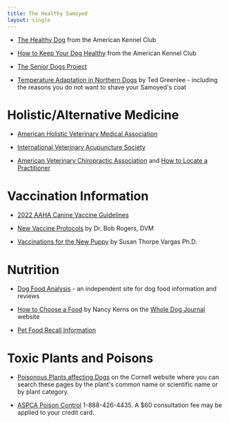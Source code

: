 ```yaml
---
title: The Healthy Samoyed
layout: single
---
```


- [The Healthy Dog](https://www.akc.org/expert-advice/health/) from the American Kennel Club

- [How to Keep Your Dog Healthy](https://www.akc.org/expert-advice/health/how-to-keep-your-dog-healthy/) from the American Kennel Club

- [The Senior Dogs Project](http://srdogs.com/)

- [Temperature Adaptation in Northern Dogs](http://www.samoyed.org/heat.html) by Ted Greenlee -
  including the reasons you do not want to shave your Samoyed's coat

# Holistic/Alternative Medicine

- [American Holistic Veterinary Medical Association](http://www.ahvma.org/)

- [International Veterinary Acupuncture Society](http://www.ivas.org/)

- [American Veterinary Chiropractic Association](http://www.avcadoctors.com/) and [How to Locate a Practitioner](https://www.animalchiropractic.org/find-a-doctor/)

# Vaccination Information

- [2022 AAHA Canine Vaccine Guidelines](http://www.aaha.org/resources/2022-aaha-canine-vaccination-guidelines/)

- [New Vaccine Protocols](http://community.dog.com/f/29543/t/80008.aspx) by Dr. Bob Rogers, DVM

- [Vaccinations for the New Puppy](http://www.mirage-samoyeds.com/vaccinations.htm) by Susan Thorpe Vargas Ph.D.

# Nutrition

- [Dog Food Analysis](http://www.dogfoodanalysis.com/) - an independent site for dog food information and reviews

- [How to Choose a Food](https://www.whole-dog-journal.com/topics/dog_food.html) by Nancy Kerns on the [Whole Dog Journal](http://www.whole-dog-journal.com/) website

- [Pet Food Recall Information ](/dog-food-recall-information)

# Toxic Plants and Poisons

- [Poisonous Plants affecting Dogs](http://www.ansci.cornell.edu/plants/dogs/) on
  the Cornell website where you can search these pages by the plant's
  common name or scientific name or by plant category.

- [ASPCA Poison Control](http://www.aspca.org/site/PageServer?pagename=pro_apcc) 1-888-426-4435.
  A $60 consultation fee may be applied to your credit card.
